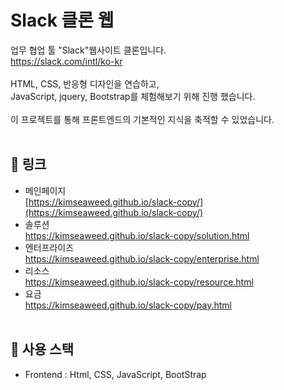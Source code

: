 # Slack 클론 웹<br>
업무 협업 툴 "Slack"웹사이트 클론입니다.<br>
https://slack.com/intl/ko-kr
<br><br>
HTML, CSS, 반응형 디자인을 연습하고,<br>
JavaScript, jquery, Bootstrap를 체험해보기 위해 진행 했습니다.
<br><br>
이 프로젝트를 통해 프론트엔드의 기본적인 지식을 축적할 수 있었습니다.
<br><br>

## 🔗 링크
* 메인페이지<br>[https://kimseaweed.github.io/slack-copy/](https://kimseaweed.github.io/slack-copy/)
* 솔루션<br>https://kimseaweed.github.io/slack-copy/solution.html
* 엔터프라이즈<br>https://kimseaweed.github.io/slack-copy/enterprise.html
* 리소스<br>https://kimseaweed.github.io/slack-copy/resource.html
* 요금<br>https://kimseaweed.github.io/slack-copy/pay.html
<br><br>

## 🔧 사용 스택
* Frontend : Html, CSS, JavaScript, BootStrap
<br>
